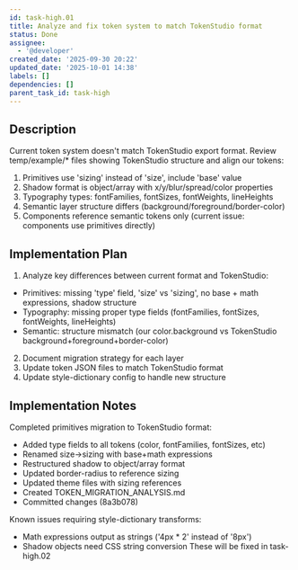 ```yaml
---
id: task-high.01
title: Analyze and fix token system to match TokenStudio format
status: Done
assignee:
  - '@developer'
created_date: '2025-09-30 20:22'
updated_date: '2025-10-01 14:38'
labels: []
dependencies: []
parent_task_id: task-high
---
```


## Description

Current token system doesn't match TokenStudio export format. Review temp/example/* files showing TokenStudio structure and align our tokens:
1. Primitives use 'sizing' instead of 'size', include 'base' value
2. Shadow format is object/array with x/y/blur/spread/color properties
3. Typography types: fontFamilies, fontSizes, fontWeights, lineHeights
4. Semantic layer structure differs (background/foreground/border-color)
5. Components reference semantic tokens only (current issue: components use primitives directly)
## Implementation Plan

1. Analyze key differences between current format and TokenStudio:
- Primitives: missing 'type' field, 'size' vs 'sizing', no base + math expressions, shadow structure
- Typography: missing proper type fields (fontFamilies, fontSizes, fontWeights, lineHeights)
- Semantic: structure mismatch (our color.background vs TokenStudio background+foreground+border-color)
2. Document migration strategy for each layer
3. Update token JSON files to match TokenStudio format
4. Update style-dictionary config to handle new structure


## Implementation Notes

Completed primitives migration to TokenStudio format:
- Added type fields to all tokens (color, fontFamilies, fontSizes, etc)
- Renamed size→sizing with base+math expressions
- Restructured shadow to object/array format
- Updated border-radius to reference sizing
- Updated theme files with sizing references
- Created TOKEN_MIGRATION_ANALYSIS.md
- Committed changes (8a3b078)

Known issues requiring style-dictionary transforms:
- Math expressions output as strings ('4px * 2' instead of '8px')
- Shadow objects need CSS string conversion
These will be fixed in task-high.02
